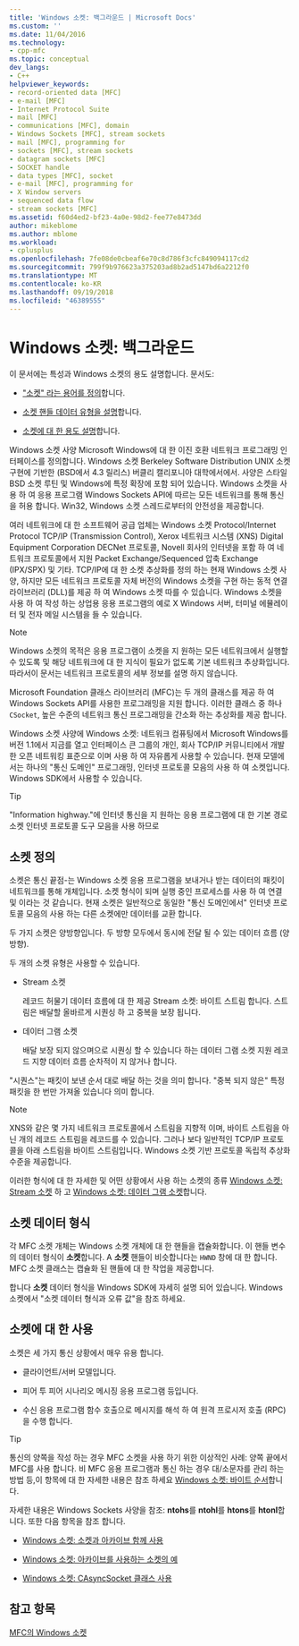 ```yaml
---
title: 'Windows 소켓: 백그라운드 | Microsoft Docs'
ms.custom: ''
ms.date: 11/04/2016
ms.technology:
- cpp-mfc
ms.topic: conceptual
dev_langs:
- C++
helpviewer_keywords:
- record-oriented data [MFC]
- e-mail [MFC]
- Internet Protocol Suite
- mail [MFC]
- communications [MFC], domain
- Windows Sockets [MFC], stream sockets
- mail [MFC], programming for
- sockets [MFC], stream sockets
- datagram sockets [MFC]
- SOCKET handle
- data types [MFC], socket
- e-mail [MFC], programming for
- X Window servers
- sequenced data flow
- stream sockets [MFC]
ms.assetid: f60d4ed2-bf23-4a0e-98d2-fee77e8473dd
author: mikeblome
ms.author: mblome
ms.workload:
- cplusplus
ms.openlocfilehash: 7fe08de0cbeaf6e70c8d786f3cfc849094117cd2
ms.sourcegitcommit: 799f9b976623a375203ad8b2ad5147bd6a2212f0
ms.translationtype: MT
ms.contentlocale: ko-KR
ms.lasthandoff: 09/19/2018
ms.locfileid: "46389555"
---
```

# <a name="windows-sockets-background"></a>Windows 소켓: 백그라운드

이 문서에는 특성과 Windows 소켓의 용도 설명합니다. 문서도:

- ["소켓" 라는 용어를 정의](#_core_definition_of_a_socket)합니다.

- [소켓 핸들 데이터 유형을 설명](#_core_the_socket_data_type)합니다.

- [소켓에 대 한 용도 설명](#_core_uses_for_sockets)합니다.

Windows 소켓 사양 Microsoft Windows에 대 한 이진 호환 네트워크 프로그래밍 인터페이스를 정의합니다. Windows 소켓 Berkeley Software Distribution UNIX 소켓 구현에 기반한 (BSD에서 4.3 릴리스) 버클리 캘리포니아 대학에서에서. 사양은 스타일 BSD 소켓 루틴 및 Windows에 특정 확장에 포함 되어 있습니다. Windows 소켓을 사용 하 여 응용 프로그램 Windows Sockets API에 따르는 모든 네트워크를 통해 통신을 허용 합니다. Win32, Windows 소켓 스레드로부터의 안전성을 제공합니다.

여러 네트워크에 대 한 소프트웨어 공급 업체는 Windows 소켓 Protocol/Internet Protocol TCP/IP (Transmission Control), Xerox 네트워크 시스템 (XNS) Digital Equipment Corporation DECNet 프로토콜, Novell 회사의 인터넷을 포함 하 여 네트워크 프로토콜에서 지원 Packet Exchange/Sequenced 압축 Exchange (IPX/SPX) 및 기타. TCP/IP에 대 한 소켓 추상화를 정의 하는 현재 Windows 소켓 사양, 하지만 모든 네트워크 프로토콜 자체 버전의 Windows 소켓을 구현 하는 동적 연결 라이브러리 (DLL)를 제공 하 여 Windows 소켓 따를 수 있습니다. Windows 소켓을 사용 하 여 작성 하는 상업용 응용 프로그램의 예로 X Windows 서버, 터미널 에뮬레이터 및 전자 메일 시스템을 들 수 있습니다.

> [!NOTE]
>  Windows 소켓의 목적은 응용 프로그램이 소켓을 지 원하는 모든 네트워크에서 실행할 수 있도록 및 해당 네트워크에 대 한 지식이 필요가 없도록 기본 네트워크 추상화입니다. 따라서이 문서는 네트워크 프로토콜의 세부 정보를 설명 하지 않습니다.

Microsoft Foundation 클래스 라이브러리 (MFC)는 두 개의 클래스를 제공 하 여 Windows Sockets API를 사용한 프로그래밍을 지원 합니다. 이러한 클래스 중 하나 `CSocket`, 높은 수준의 네트워크 통신 프로그래밍을 간소화 하는 추상화를 제공 합니다.

Windows 소켓 사양에 Windows 소켓: 네트워크 컴퓨팅에서 Microsoft Windows를 버전 1.1에서 지금를 열고 인터페이스 큰 그룹의 개인, 회사 TCP/IP 커뮤니티에서 개발한 오픈 네트워킹 표준으로 이며 사용 하 여 자유롭게 사용할 수 있습니다. 현재 모델에서는 하나의 "통신 도메인" 프로그래밍, 인터넷 프로토콜 모음의 사용 하 여 소켓입니다. Windows SDK에서 사용할 수 있습니다.

> [!TIP]
>  "Information highway."에 인터넷 통신을 지 원하는 응용 프로그램에 대 한 기본 경로 소켓 인터넷 프로토콜 도구 모음을 사용 하므로

##  <a name="_core_definition_of_a_socket"></a> 소켓 정의

소켓은 통신 끝점-는 Windows 소켓 응용 프로그램을 보내거나 받는 데이터의 패킷이 네트워크를 통해 개체입니다. 소켓 형식이 되며 실행 중인 프로세스를 사용 하 여 연결 및 이라는 것 같습니다. 현재 소켓은 일반적으로 동일한 "통신 도메인에서" 인터넷 프로토콜 모음의 사용 하는 다른 소켓에만 데이터를 교환 합니다.

두 가지 소켓은 양방향입니다. 두 방향 모두에서 동시에 전달 될 수 있는 데이터 흐름 (양방향).

두 개의 소켓 유형은 사용할 수 있습니다.

- Stream 소켓

     레코드 허물기 데이터 흐름에 대 한 제공 Stream 소켓: 바이트 스트림 합니다. 스트림은 배달할 올바르게 시퀀싱 하 고 중복을 보장 됩니다.

- 데이터 그램 소켓

     배달 보장 되지 않으며으로 시퀀싱 할 수 있습니다 하는 데이터 그램 소켓 지원 레코드 지향 데이터 흐름 순차적이 지 않거나 합니다.

"시퀀스"는 패킷이 보낸 순서 대로 배달 하는 것을 의미 합니다. "중복 되지 않은" 특정 패킷을 한 번만 가져올 있습니다 의미 합니다.

> [!NOTE]
>  XNS와 같은 몇 가지 네트워크 프로토콜에서 스트림을 지향적 이며, 바이트 스트림을 아닌 개의 레코드 스트림을 레코드를 수 있습니다. 그러나 보다 일반적인 TCP/IP 프로토콜을 아래 스트림을 바이트 스트림입니다. Windows 소켓 기반 프로토콜 독립적 추상화 수준을 제공합니다.

이러한 형식에 대 한 자세한 및 어떤 상황에서 사용 하는 소켓의 종류 [Windows 소켓: Stream 소켓](../mfc/windows-sockets-stream-sockets.md) 하 고 [Windows 소켓: 데이터 그램 소켓](../mfc/windows-sockets-datagram-sockets.md)합니다.

##  <a name="_core_the_socket_data_type"></a> 소켓 데이터 형식

각 MFC 소켓 개체는 Windows 소켓 개체에 대 한 핸들을 캡슐화합니다. 이 핸들 변수의 데이터 형식이 **소켓**합니다. A **소켓** 핸들이 비슷합니다는 `HWND` 창에 대 한 합니다. MFC 소켓 클래스는 캡슐화 된 핸들에 대 한 작업을 제공합니다.

합니다 **소켓** 데이터 형식을 Windows SDK에 자세히 설명 되어 있습니다. Windows 소켓에서 "소켓 데이터 형식과 오류 값"을 참조 하세요.

##  <a name="_core_uses_for_sockets"></a> 소켓에 대 한 사용

소켓은 세 가지 통신 상황에서 매우 유용 합니다.

- 클라이언트/서버 모델입니다.

- 피어 투 피어 시나리오 메시징 응용 프로그램 등입니다.

- 수신 응용 프로그램 함수 호출으로 메시지를 해석 하 여 원격 프로시저 호출 (RPC)을 수행 합니다.

> [!TIP]
>  통신의 양쪽을 작성 하는 경우 MFC 소켓을 사용 하기 위한 이상적인 사례: 양쪽 끝에서 MFC를 사용 합니다. 비 MFC 응용 프로그램과 통신 하는 경우 대/소문자를 관리 하는 방법 등,이 항목에 대 한 자세한 내용은 참조 하세요 [Windows 소켓: 바이트 순서](../mfc/windows-sockets-byte-ordering.md)합니다.

자세한 내용은 Windows Sockets 사양을 참조: **ntohs**를 **ntohl**를 **htons**를 **htonl**합니다. 또한 다음 항목을 참조 합니다.

- [Windows 소켓: 소켓과 아카이브 함께 사용](../mfc/windows-sockets-using-sockets-with-archives.md)

- [Windows 소켓: 아카이브를 사용하는 소켓의 예](../mfc/windows-sockets-example-of-sockets-using-archives.md)

- [Windows 소켓: CAsyncSocket 클래스 사용](../mfc/windows-sockets-using-class-casyncsocket.md)

## <a name="see-also"></a>참고 항목

[MFC의 Windows 소켓](../mfc/windows-sockets-in-mfc.md)

